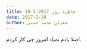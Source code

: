 ```yaml
---
title: خاطره روز 2017-2-19
date: 2017-2-19
author: شعبان محمد حسنی
---
```


اصلا یادم نمیاد امروز چی کار کردم.